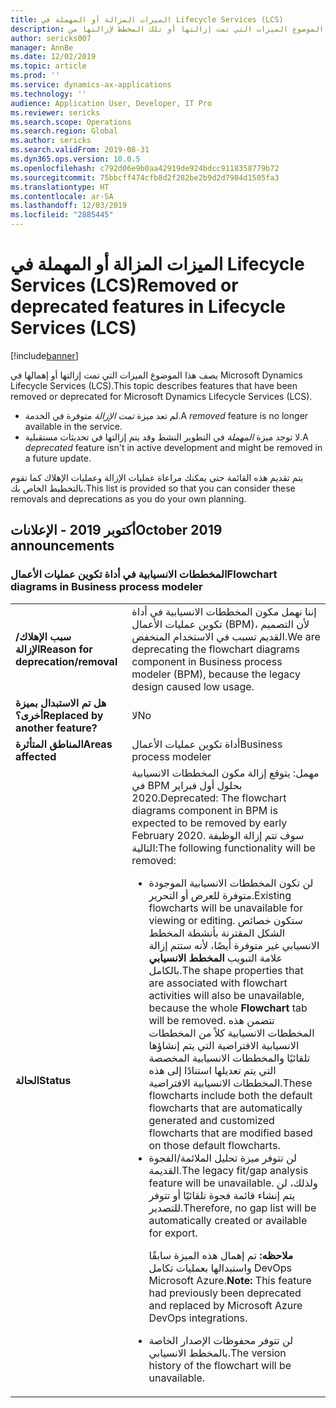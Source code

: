 ```yaml
---
title: الميزات المزالة أو المهملة في Lifecycle Services ‏(LCS)
description: يصف هذا الموضوع الميزات التي تمت إزالتها أو تلك المخطط لإزالتها من Microsoft Dynamics Lifecycle Services (LCS).
author: sericks007
manager: AnnBe
ms.date: 12/02/2019
ms.topic: article
ms.prod: ''
ms.service: dynamics-ax-applications
ms.technology: ''
audience: Application User, Developer, IT Pro
ms.reviewer: sericks
ms.search.scope: Operations
ms.search.region: Global
ms.author: sericks
ms.search.validFrom: 2019-08-31
ms.dyn365.ops.version: 10.0.5
ms.openlocfilehash: c792d06e9b0aa42919de924bdcc9118358779b72
ms.sourcegitcommit: 75bbcff474cfb8d2f282be2b9d2d7984d1505fa3
ms.translationtype: HT
ms.contentlocale: ar-SA
ms.lasthandoff: 12/03/2019
ms.locfileid: "2885445"
---
```

# <a name="removed-or-deprecated-features-in-lifecycle-services-lcs"></a><span data-ttu-id="3ccfe-103">الميزات المزالة أو المهملة في Lifecycle Services ‏(LCS)</span><span class="sxs-lookup"><span data-stu-id="3ccfe-103">Removed or deprecated features in Lifecycle Services (LCS)</span></span>

[!include[banner](../includes/banner.md)]

<span data-ttu-id="3ccfe-104">يصف هذا الموضوع الميزات التي تمت إزالتها أو إهمالها في Microsoft Dynamics Lifecycle Services (LCS).</span><span class="sxs-lookup"><span data-stu-id="3ccfe-104">This topic describes features that have been removed or deprecated for Microsoft Dynamics Lifecycle Services (LCS).</span></span>

- <span data-ttu-id="3ccfe-105">لم تعد ميزة *تمت الإزالة* متوفرة في الخدمة.</span><span class="sxs-lookup"><span data-stu-id="3ccfe-105">A *removed* feature is no longer available in the service.</span></span>
- <span data-ttu-id="3ccfe-106">لا توجد ميزة *المهملة* في التطوير النشط وقد يتم إزالتها في تحديثات مستقبلية.</span><span class="sxs-lookup"><span data-stu-id="3ccfe-106">A *deprecated* feature isn't in active development and might be removed in a future update.</span></span>

<span data-ttu-id="3ccfe-107">يتم تقديم هذه القائمة حتى يمكنك مراعاة عمليات الإزالة وعمليات الإهلاك كما تقوم بالتخطيط الخاص بك.</span><span class="sxs-lookup"><span data-stu-id="3ccfe-107">This list is provided so that you can consider these removals and deprecations as you do your own planning.</span></span>

## <a name="october-2019-announcements"></a><span data-ttu-id="3ccfe-108">أكتوبر 2019 - الإعلانات</span><span class="sxs-lookup"><span data-stu-id="3ccfe-108">October 2019 announcements</span></span>

### <a name="flowchart-diagrams-in-business-process-modeler"></a><span data-ttu-id="3ccfe-109">المخططات الانسيابية‬ في أداة تكوين عمليات الأعمال</span><span class="sxs-lookup"><span data-stu-id="3ccfe-109">Flowchart diagrams in Business process modeler</span></span>

<table>
<tbody>
<tr>
<td><span data-ttu-id="3ccfe-110"><strong>سبب الإهلاك/الإزالة</strong></span><span class="sxs-lookup"><span data-stu-id="3ccfe-110"><strong>Reason for deprecation/removal</strong></span></span></td>
<td><span data-ttu-id="3ccfe-111">إننا نهمل مكون المخططات الانسيابية في أداة تكوين عمليات الأعمال (BPM)، لأن التصميم القديم تسبب في الاستخدام المنخفض.</span><span class="sxs-lookup"><span data-stu-id="3ccfe-111">We are deprecating the flowchart diagrams component in Business process modeler (BPM), because the legacy design caused low usage.</span></span></td>
</tr>
<tr>
<td><span data-ttu-id="3ccfe-112"><strong>هل تم الاستبدال بميزة أخرى؟</strong></span><span class="sxs-lookup"><span data-stu-id="3ccfe-112"><strong>Replaced by another feature?</strong></span></span></td>
<td><span data-ttu-id="3ccfe-113">لا</span><span class="sxs-lookup"><span data-stu-id="3ccfe-113">No</span></span></td>
</tr>
<tr>
<td><span data-ttu-id="3ccfe-114"><strong>المناطق المتأثرة</strong></span><span class="sxs-lookup"><span data-stu-id="3ccfe-114"><strong>Areas affected</strong></span></span></td>
<td><span data-ttu-id="3ccfe-115">أداة تكوين عمليات الأعمال</span><span class="sxs-lookup"><span data-stu-id="3ccfe-115">Business process modeler</span></span></td>
</tr>
<tr>
<td><span data-ttu-id="3ccfe-116"><strong>الحالة</strong></span><span class="sxs-lookup"><span data-stu-id="3ccfe-116"><strong>Status</strong></span></span></td>
<td><span data-ttu-id="3ccfe-117">مهمل: يتوقع إزالة مكون المخططات الانسيابية في BPM بحلول أول فبراير 2020.</span><span class="sxs-lookup"><span data-stu-id="3ccfe-117">Deprecated: The flowchart diagrams component in BPM is expected to be removed by early February 2020.</span></span> <span data-ttu-id="3ccfe-118">سوف تتم إزالة الوظيفة التالية:</span><span class="sxs-lookup"><span data-stu-id="3ccfe-118">The following functionality will be removed:</span></span>
<ul>
<li><span data-ttu-id="3ccfe-119">لن تكون المخططات الانسيابية الموجودة متوفرة للعرض أو التحرير.</span><span class="sxs-lookup"><span data-stu-id="3ccfe-119">Existing flowcharts will be unavailable for viewing or editing.</span></span> <span data-ttu-id="3ccfe-120">ستكون خصائص الشكل المقترنة بأنشطة المخطط الانسيابي غير متوفرة أيضًا، لأنه ستتم إزالة علامة التبويب <strong>المخطط الانسيابي</strong> بالكامل.</span><span class="sxs-lookup"><span data-stu-id="3ccfe-120">The shape properties that are associated with flowchart activities will also be unavailable, because the whole <strong>Flowchart</strong> tab will be removed.</span></span> <span data-ttu-id="3ccfe-121">تتضمن هذه المخططات الانسيابية كلاً من المخططات الانسيابية الافتراضية التي يتم إنشاؤها تلقائيًا والمخططات الانسيابية المخصصة التي يتم تعديلها استنادًا إلى هذه المخططات الانسيابية الافتراضية.</span><span class="sxs-lookup"><span data-stu-id="3ccfe-121">These flowcharts include both the default flowcharts that are automatically generated and customized flowcharts that are modified based on those default flowcharts.</span></span></li>
<li><span data-ttu-id="3ccfe-122">لن تتوفر ميزة تحليل الملائمة/الفجوة القديمة.</span><span class="sxs-lookup"><span data-stu-id="3ccfe-122">The legacy fit/gap analysis feature will be unavailable.</span></span> <span data-ttu-id="3ccfe-123">ولذلك، لن يتم إنشاء قائمة فجوة تلقائيًا أو تتوفر للتصدير.</span><span class="sxs-lookup"><span data-stu-id="3ccfe-123">Therefore, no gap list will be automatically created or available for export.</span></span>
<p><span data-ttu-id="3ccfe-124"><strong>ملاحظه:</strong> تم إهمال هذه الميزة سابقًا واستبدالها بعمليات تكامل DevOps Microsoft Azure.</span><span class="sxs-lookup"><span data-stu-id="3ccfe-124"><strong>Note:</strong> This feature had previously been deprecated and replaced by Microsoft Azure DevOps integrations.</span></span></p>
</li>
<li><span data-ttu-id="3ccfe-125">لن تتوفر محفوظات الإصدار الخاصة بالمخطط الانسيابي.</span><span class="sxs-lookup"><span data-stu-id="3ccfe-125">The version history of the flowchart will be unavailable.</span></span></li>
</ul>
</td>
</tr>
</tbody>
</table>

